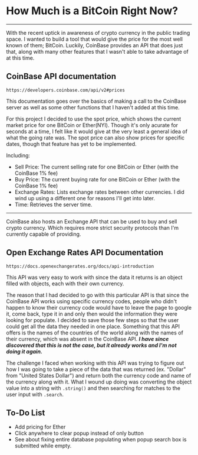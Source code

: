 # How Much is a BitCoin Right Now?

---

With the recent uptick in awareness of crypto currency in the public trading space. I wanted to build a tool that would give the price for the most well known of them; BitCoin. Luckily, CoinBase provides an API that does just that, along with many other features that I wasn't able to take advantage of at this time.

## CoinBase API documentation

```
https://developers.coinbase.com/api/v2#prices
```

This documentation goes over the basics of making a call to the CoinBase server as well as some other functions that I haven't added at this time.

For this project I decided to use the spot price, which shows the current market price for one BitCoin or Ether(NYI). Though it's only acurate for seconds at a time, I felt like it would give at the very least a general idea of what the going rate was. The spot price can also show prices for specific dates, though that feature has yet to be implemented.

Including:

- Sell Price: The current selling rate for one BitCoin or Ether (with the CoinBase 1% fee)
- Buy Price: The current buying rate for one BitCoin or Ether (with the CoinBase 1% fee)
- Exchange Rates: Lists exchange rates between other currencies. I did wind up using a different one for reasons I'll get into later.
- Time: Retrieves the server time.

---

CoinBase also hosts an Exchange API that can be used to buy and sell crypto currency. Which requires more strict security protocols than I'm currently capable of providing.

## Open Exchange Rates API Documentation

```
https://docs.openexchangerates.org/docs/api-introduction
```

This API was very easy to work with since the data it returns is an object filled with objects, each with their own currency.

The reason that I had decided to go with this particular API is that since the CoinBase API works using specific currency codes, people who didn't happen to know their currency code would have to leave the page to google it, come back, type it in and only then would the information they were looking for populate. I decided to save those few steps so that the user could get all the data they needed in one place. Something that this API offers is the names of the countries of the world along with the names of their currency, which was absent in the CoinBase API. _**I have since discovered that this is not the case, but it already works and I'm not doing it again.**_

The challenge I faced when working with this API was trying to figure out how I was going to take a piece of the data that was returned (ex. "Dollar" from "United States Dollar") and return both the currency code and name of the currency along with it. What I wound up doing was converting the object value into a string with `.string()` and then searching for matches to the user input with `.search`.

## To-Do List

- Add pricing for Ether
- Click anywhere to clear popup instead of only button
- See about fixing entire database populating when popup search box is submitted while empty.
